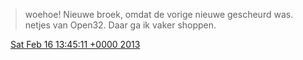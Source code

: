 > woehoe\! Nieuwe broek, omdat de vorige nieuwe gescheurd was\. netjes van Open32\. Daar ga ik vaker shoppen\.

<img src="../../media/tweet.ico" width="12" /> [Sat Feb 16 13:45:11 +0000 2013](https://twitter.com/DromerDenker/status/302775635904983041)